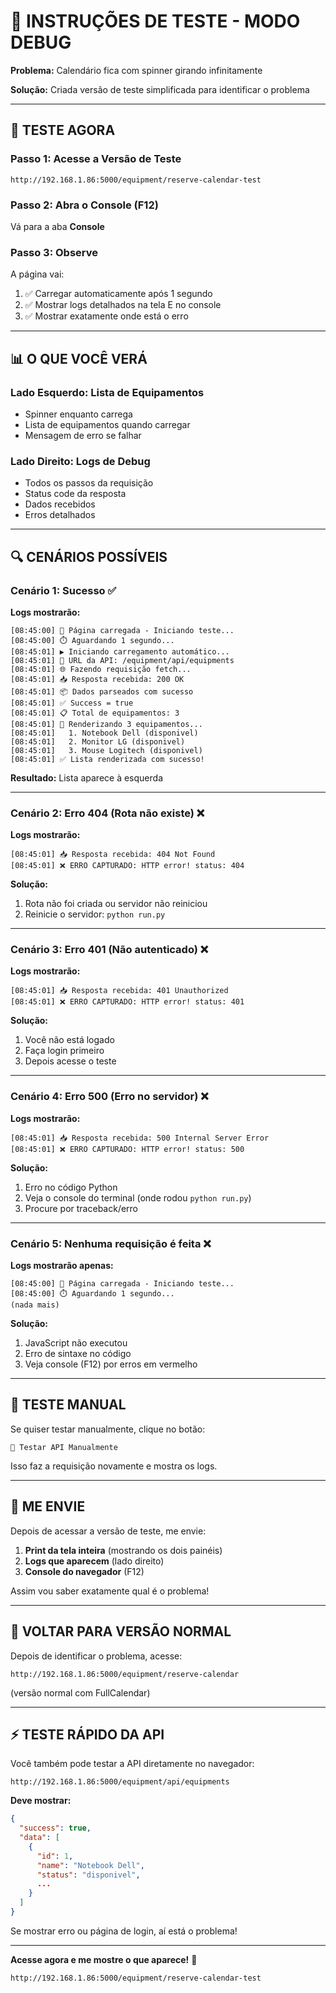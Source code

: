 # 🔧 INSTRUÇÕES DE TESTE - MODO DEBUG

**Problema:** Calendário fica com spinner girando infinitamente

**Solução:** Criada versão de teste simplificada para identificar o problema

---

## 🎯 TESTE AGORA

### **Passo 1: Acesse a Versão de Teste**

```
http://192.168.1.86:5000/equipment/reserve-calendar-test
```

### **Passo 2: Abra o Console (F12)**

Vá para a aba **Console**

### **Passo 3: Observe**

A página vai:
1. ✅ Carregar automaticamente após 1 segundo
2. ✅ Mostrar logs detalhados na tela E no console
3. ✅ Mostrar exatamente onde está o erro

---

## 📊 O QUE VOCÊ VERÁ

### **Lado Esquerdo:** Lista de Equipamentos
- Spinner enquanto carrega
- Lista de equipamentos quando carregar
- Mensagem de erro se falhar

### **Lado Direito:** Logs de Debug
- Todos os passos da requisição
- Status code da resposta
- Dados recebidos
- Erros detalhados

---

## 🔍 CENÁRIOS POSSÍVEIS

### **Cenário 1: Sucesso ✅**

**Logs mostrarão:**
```
[08:45:00] 🚀 Página carregada - Iniciando teste...
[08:45:00] ⏱️ Aguardando 1 segundo...
[08:45:01] ▶️ Iniciando carregamento automático...
[08:45:01] 📍 URL da API: /equipment/api/equipments
[08:45:01] 🌐 Fazendo requisição fetch...
[08:45:01] 📥 Resposta recebida: 200 OK
[08:45:01] 📦 Dados parseados com sucesso
[08:45:01] ✅ Success = true
[08:45:01] 📋 Total de equipamentos: 3
[08:45:01] 🎨 Renderizando 3 equipamentos...
[08:45:01]   1. Notebook Dell (disponivel)
[08:45:01]   2. Monitor LG (disponivel)
[08:45:01]   3. Mouse Logitech (disponivel)
[08:45:01] ✅ Lista renderizada com sucesso!
```

**Resultado:** Lista aparece à esquerda

---

### **Cenário 2: Erro 404 (Rota não existe) ❌**

**Logs mostrarão:**
```
[08:45:01] 📥 Resposta recebida: 404 Not Found
[08:45:01] ❌ ERRO CAPTURADO: HTTP error! status: 404
```

**Solução:**
1. Rota não foi criada ou servidor não reiniciou
2. Reinicie o servidor: `python run.py`

---

### **Cenário 3: Erro 401 (Não autenticado) ❌**

**Logs mostrarão:**
```
[08:45:01] 📥 Resposta recebida: 401 Unauthorized
[08:45:01] ❌ ERRO CAPTURADO: HTTP error! status: 401
```

**Solução:**
1. Você não está logado
2. Faça login primeiro
3. Depois acesse o teste

---

### **Cenário 4: Erro 500 (Erro no servidor) ❌**

**Logs mostrarão:**
```
[08:45:01] 📥 Resposta recebida: 500 Internal Server Error
[08:45:01] ❌ ERRO CAPTURADO: HTTP error! status: 500
```

**Solução:**
1. Erro no código Python
2. Veja o console do terminal (onde rodou `python run.py`)
3. Procure por traceback/erro

---

### **Cenário 5: Nenhuma requisição é feita ❌**

**Logs mostrarão apenas:**
```
[08:45:00] 🚀 Página carregada - Iniciando teste...
[08:45:00] ⏱️ Aguardando 1 segundo...
(nada mais)
```

**Solução:**
1. JavaScript não executou
2. Erro de sintaxe no código
3. Veja console (F12) por erros em vermelho

---

## 🧪 TESTE MANUAL

Se quiser testar manualmente, clique no botão:

```
🔄 Testar API Manualmente
```

Isso faz a requisição novamente e mostra os logs.

---

## 📸 ME ENVIE

Depois de acessar a versão de teste, me envie:

1. **Print da tela inteira** (mostrando os dois painéis)
2. **Logs que aparecem** (lado direito)
3. **Console do navegador** (F12)

Assim vou saber exatamente qual é o problema!

---

## 🔄 VOLTAR PARA VERSÃO NORMAL

Depois de identificar o problema, acesse:

```
http://192.168.1.86:5000/equipment/reserve-calendar
```

(versão normal com FullCalendar)

---

## ⚡ TESTE RÁPIDO DA API

Você também pode testar a API diretamente no navegador:

```
http://192.168.1.86:5000/equipment/api/equipments
```

**Deve mostrar:**
```json
{
  "success": true,
  "data": [
    {
      "id": 1,
      "name": "Notebook Dell",
      "status": "disponivel",
      ...
    }
  ]
}
```

Se mostrar erro ou página de login, aí está o problema!

---

**Acesse agora e me mostre o que aparece!** 🚀

```
http://192.168.1.86:5000/equipment/reserve-calendar-test
```
